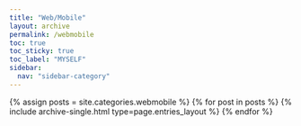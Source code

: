 ```yaml
---
title: "Web/Mobile"
layout: archive
permalink: /webmobile
toc: true
toc_sticky: true
toc_label: "MYSELF"
sidebar:
  nav: "sidebar-category"
---
```


{% assign posts = site.categories.webmobile %}
{% for post in posts %} {% include archive-single.html type=page.entries_layout %} {% endfor %}
